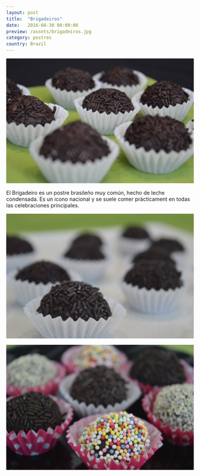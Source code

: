 ```yaml
---
layout: post
title:  "Brigadeiros"
date:   2016-08-30 00:00:00
preview: /assets/brigadeiros.jpg
category: postres
country: Brazil
---
```


![Brigadeiros 1](/assets/brigadeiros.jpg)

El Brigadeiro es un postre brasileño muy común, hecho de leche condensada. Es un icono nacional y se suele comer prácticament en todas las celebraciones principales.

![Brigadeiros 2](/assets/brigadeiros_2.jpg)

![Brigadeiros 3](/assets/brigadeiros_3.jpg)
